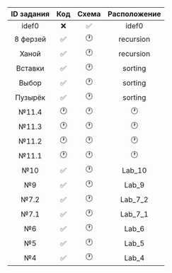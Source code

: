 | ID задания | Код | Схема | Расположение |                                                 
| :----: | :----: | :----: | :----: |
| idef0 | ❌ | ✅ | idef0 |
| 8 ферзей | ✅ | 🕐 | recursion |
| Ханой | ✅ | 🕐 | recursion |
| Вставки | ✅ | 🕐 | sorting |
| Выбор | ✅ | 🕐 | sorting |
| Пузырёк | ✅ | 🕐 | sorting |
| №11.4 | 🕐 | 🕐 | 🕐 |
| №11.3 | 🕐 | 🕐 | 🕐 |
| №11.2 | 🕐 | 🕐 | 🕐 |
| №11.1 | 🕐 | 🕐 | 🕐 |
| №10 | ✅ | 🕐 | Lab_10 |
| №9 | ✅ | 🕐 | Lab_9 |
| №7.2 | ✅ | 🕐 | Lab_7_2 |
| №7.1 | ✅ | 🕐 | Lab_7_1 |
| №6 | ✅ | 🕐 | Lab_6 |
| №5 | ✅ | 🕐 | Lab_5 |
| №4 | ✅ | 🕐 | Lab_4 |
